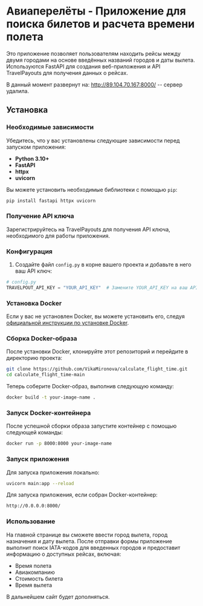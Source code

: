 # Aвиаперелёты - Приложение для поиска билетов и расчета времени полета

Это приложение позволяет пользователям находить рейсы между двумя городами на основе введённых названий городов и даты вылета. Используются FastAPI для создания веб-приложения и API TravelPayouts для получения данных о рейсах.

В данный момент развернут на: http://89.104.70.167:8000/ -- сервер удалила.

## Установка

### Необходимые зависимости

Убедитесь, что у вас установлены следующие зависимости перед запуском приложения:

- **Python 3.10+**
- **FastAPI**
- **httpx**
- **uvicorn**

Вы можете установить необходимые библиотеки с помощью `pip`:

```bash
pip install fastapi httpx uvicorn
```

### Получение API ключа

Зарегистрируйтесь на TravelPayouts для получения API ключа, необходимого для работы приложения.


### Конфигурация


1. Создайте файл `config.py` в корне вашего проекта и добавьте в него ваш API ключ:
```python
# config.py
TRAVELPOUT_API_KEY = "YOUR_API_KEY"  # Замените YOUR_API_KEY на ваш API ключ
```

### Установка Docker

Если у вас не установлен Docker, вы можете установить его, следуя [официальной инструкции по установке Docker](https://docs.docker.com/get-docker/).

### Сборка Docker-образа

После установки Docker, клонируйте этот репозиторий и перейдите в директорию проекта:

```bash
git clone https://github.com/VikaMironova/calculate_flight_time.git
cd calculate_flight_time-main
```
Теперь соберите Docker-образ, выполнив следующую команду:

```bash
docker build -t your-image-name .
```

### Запуск Docker-контейнера

После успешной сборки образа запустите контейнер с помощью следующей команды:

```bash
docker run -p 8000:8000 your-image-name
```
### Запуск приложения

Для запуска приложения локально:

```bash
uvicorn main:app --reload
```

Для запуска приложения, если собран Docker-контейнер:

```bash
http://0.0.0.0:8000/
```

### Использование

На главной странице вы сможете ввести город вылета, город назначения и дату вылета. После отправки формы приложение выполнит поиск IATA-кодов для введенных городов и предоставит информацию о доступных рейсах, включая:


- Время полета
- Авиакомпанию
- Стоимость билета
- Время вылета



В дальнейшем сайт будет дополняться.
